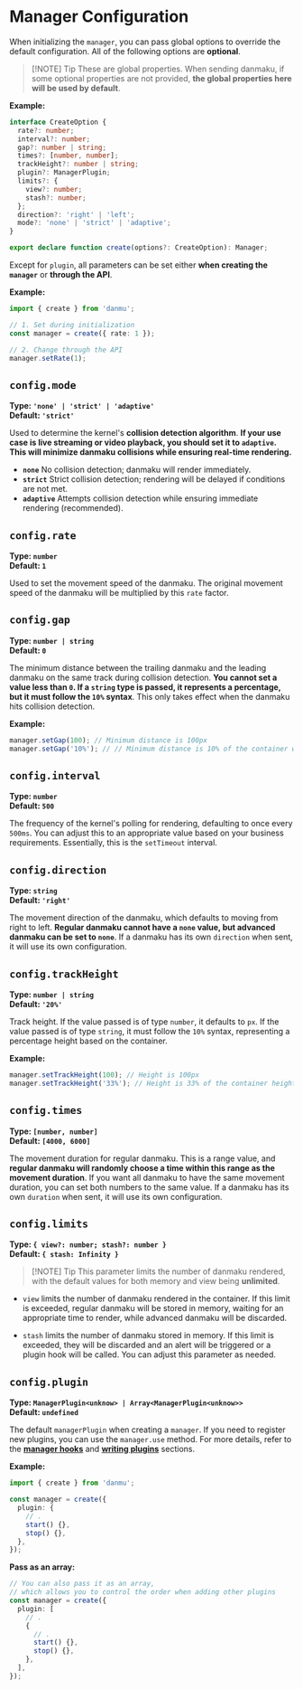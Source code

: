 # Manager Configuration

When initializing the `manager`, you can pass global options to override the default configuration. All of the following options are **optional**.

> [!NOTE] Tip
> These are global properties. When sending danmaku, if some optional properties are not provided, **the global properties here will be used by default**.

**Example:**

```ts {16}
interface CreateOption {
  rate?: number;
  interval?: number;
  gap?: number | string;
  times?: [number, number];
  trackHeight?: number | string;
  plugin?: ManagerPlugin;
  limits?: {
    view?: number;
    stash?: number;
  };
  direction?: 'right' | 'left';
  mode?: 'none' | 'strict' | 'adaptive';
}

export declare function create(options?: CreateOption): Manager;
```

Except for `plugin`, all parameters can be set either **when creating the `manager`** or **through the API**.

**Example:**

```ts
import { create } from 'danmu';

// 1. Set during initialization
const manager = create({ rate: 1 });

// 2. Change through the API
manager.setRate(1);
```

## `config.mode`

**Type: `'none' | 'strict' | 'adaptive'`**<br/>
**Default: `'strict'`**

Used to determine the kernel's **collision detection algorithm**. **If your use case is live streaming or video playback, you should set it to `adaptive`. This will minimize danmaku collisions while ensuring real-time rendering.**

- **`none`** No collision detection; danmaku will render immediately.
- **`strict`** Strict collision detection; rendering will be delayed if conditions are not met.
- **`adaptive`** Attempts collision detection while ensuring immediate rendering (recommended).

## `config.rate`

**Type: `number`**<br/>
**Default: `1`**

Used to set the movement speed of the danmaku. The original movement speed of the danmaku will be multiplied by this `rate` factor.

## `config.gap`

**Type: `number | string`**<br/>
**Default: `0`**

The minimum distance between the trailing danmaku and the leading danmaku on the same track during collision detection. **You cannot set a value less than `0`. If a `string` type is passed, it represents a percentage, but it must follow the `10%` syntax**. This only takes effect when the danmaku hits collision detection.

**Example:**

```ts
manager.setGap(100); // Minimum distance is 100px
manager.setGap('10%'); // // Minimum distance is 10% of the container width
```

## `config.interval`

**Type: `number`**<br/>
**Default: `500`**

The frequency of the kernel's polling for rendering, defaulting to once every `500ms`. You can adjust this to an appropriate value based on your business requirements. Essentially, this is the `setTimeout` interval.

## `config.direction`

**Type: `string`**<br/>
**Default: `'right'`**

The movement direction of the danmaku, which defaults to moving from right to left. **Regular danmaku cannot have a `none` value, but advanced danmaku can be set to `none`**. If a danmaku has its own `direction` when sent, it will use its own configuration.

## `config.trackHeight`

**Type: `number | string`**<br/>
**Default: `'20%'`**

Track height. If the value passed is of type `number`, it defaults to `px`. If the value passed is of type `string`, it must follow the `10%` syntax, representing a percentage height based on the container.

**Example:**

```ts
manager.setTrackHeight(100); // Height is 100px
manager.setTrackHeight('33%'); // Height is 33% of the container height
```

## `config.times`

**Type: `[number, number]`**<br/>
**Default: `[4000, 6000]`**

The movement duration for regular danmaku. This is a range value, and **regular danmaku will randomly choose a time within this range as the movement duration**. If you want all danmaku to have the same movement duration, you can set both numbers to the same value. If a danmaku has its own `duration` when sent, it will use its own configuration.

## `config.limits`

**Type: `{ view?: number; stash?: number }`**<br/>
**Default: `{ stash: Infinity }`**

> [!NOTE] Tip
> This parameter limits the number of danmaku rendered, with the default values for both memory and view being **unlimited**.

- `view` limits the number of danmaku rendered in the container. If this limit is exceeded, regular danmaku will be stored in memory, waiting for an appropriate time to render, while advanced danmaku will be discarded.

- `stash` limits the number of danmaku stored in memory. If this limit is exceeded, they will be discarded and an alert will be triggered or a plugin hook will be called. You can adjust this parameter as needed.

## `config.plugin`

**Type: `ManagerPlugin<unknow> | Array<ManagerPlugin<unknow>>`**<br/>
**Default: `undefined`**

The default `managerPlugin` when creating a `manager`. If you need to register new plugins, you can use the `manager.use` method. For more details, refer to the [**manager hooks**](./manager-hooks) and [**writing plugins**](../guide/create-plugin) sections.

**Example:**

```ts
import { create } from 'danmu';

const manager = create({
  plugin: {
    // .
    start() {},
    stop() {},
  },
});
```

**Pass as an array:**

```ts
// You can also pass it as an array,
// which allows you to control the order when adding other plugins
const manager = create({
  plugin: [
    // .
    {
      // .
      start() {},
      stop() {},
    },
  ],
});
```
